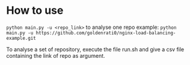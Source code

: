 #  How to use 
`python main.py -u <repo_link>` to analyse one repo 
example: `python main.py -u https://github.com/goldenrati0/nginx-load-balancing-example.git`

To analyse a set of repository, execute the file run.sh and give a csv file containing the 
link of repo as argument.

